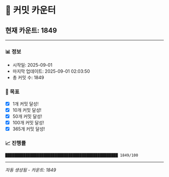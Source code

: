 # 🔢 커밋 카운터

## 현재 카운트: 1849

---

### 📊 정보
- 시작일: 2025-09-01
- 마지막 업데이트: 2025-09-01 02:03:50
- 총 커밋 수: 1849

### 🎯 목표
- [x] 1개 커밋 달성!
- [x] 10개 커밋 달성!
- [x] 50개 커밋 달성!
- [x] 100개 커밋 달성!
- [x] 365개 커밋 달성!

### 📈 진행률
```
██████████████████████████████████████████████████ 1849/100
```

---
*자동 생성됨 - 카운트: 1849*
